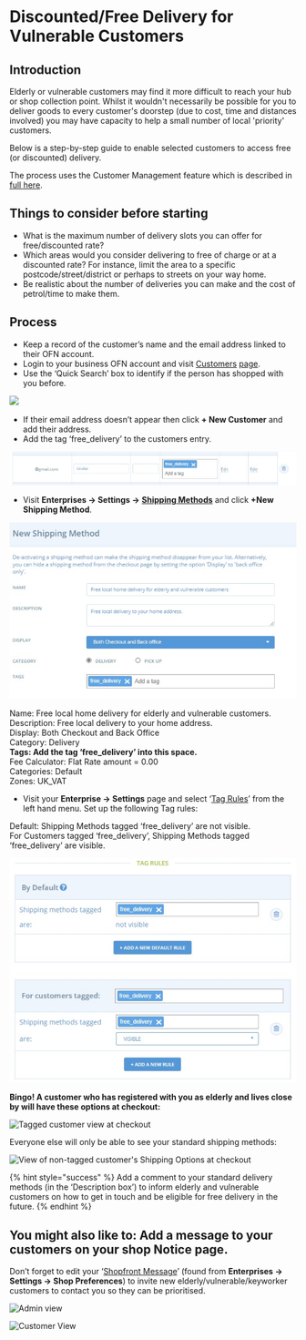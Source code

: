 # Discounted/Free Delivery for Vulnerable Customers

## Introduction

Elderly or vulnerable customers may find it more difficult to reach your hub or shop collection point.  Whilst it wouldn't necessarily be possible for you to deliver goods to every customer's doorstep \(due to cost, time and distances involved\) you may have capacity to help a small number of local 'priority' customers.

Below is a step-by-step guide to enable selected customers to access free \(or discounted\) delivery.

The process uses the Customer Management feature which is described in [full here](../../basic-features/shopfront/customer-management-and-conditional-displays-prices/tags-and-tag-rules.md#show-hide-shipping-methods).

## **Things to consider before starting**

* What is the maximum number of delivery slots you can offer for free/discounted rate?
* Which areas would you consider delivering to free of charge or at a discounted rate?  For instance, limit the area to a specific postcode/street/district or perhaps to streets on your way home.
* Be realistic about the number of deliveries you can make and the cost of petrol/time to make them.

## Process

* Keep a record of the customer’s name and the email address linked to their OFN account.
* Login to your business OFN account and visit [Customers](https://openfoodnetwork.org.uk/admin/customers) [page](../../basic-features/shopfront/customer-management-and-conditional-displays-prices/customers.md).
* Use the ‘Quick Search’ box to identify if the person has shopped with you before. 

![](https://lh6.googleusercontent.com/DcRo1W18G7l7JKxuhHybJB4gIEzZWQIX-3kynCMX79RwtrKFpMR8b6SYI4uyoQjGOOlmrV1rv7oIbsYS55UkfeH1yfu4SJntTnO1vMPmwuTMljBhkX_kRhYLiI5fKzKjxYBR_uCO)

* If their email address doesn’t appear then click **+ New Customer** and add their address.
* Add the tag ‘free\_delivery’ to the customers entry.

![](../../.gitbook/assets/freedelivtagcust.jpg)

* Visit **Enterprises -&gt; Settings -&gt;** [**Shipping Methods**](../../basic-features/shopfront/shipping-methods.md) and click **+New Shipping Method**.

![](../../.gitbook/assets/freedeliv.jpg)

Name: Free local home delivery for elderly and vulnerable customers.  
Description: Free local delivery to your home address.  
Display: Both Checkout and Back Office  
Category: Delivery  
**Tags: Add the tag ‘free\_delivery’ into this space.**  
Fee Calculator: Flat Rate amount = 0.00  
Categories: Default  
Zones: UK\_VAT

* Visit your **Enterprise -&gt; Settings** page and select ‘[Tag Rules](../../basic-features/shopfront/customer-management-and-conditional-displays-prices/tags-and-tag-rules.md)’ from the left hand menu.  Set up the following Tag rules:

Default: Shipping Methods tagged ‘free\_delivery’ are not visible.  
For Customers tagged ‘free\_delivery’, Shipping Methods tagged ‘free\_delivery’ are visible.

![](../../.gitbook/assets/freedelivtags.jpg)

**Bingo!  A customer who has registered with you as elderly and lives close by will have these options at checkout:**

![Tagged customer view at checkout](https://lh3.googleusercontent.com/eq2nJ6QucE4SZCtLsrat2veXR2k8uxxdm5BPd7oyWc8EhT7wo8gMBEzKVGt07JqenrR8OOt5VmNbBotrnXEx8_a9B8Ok3sdgOAlLWhutrgkMG42npDpiSnJl9G8xiBOIfT-MIs6d)

Everyone else will only be able to see your standard shipping methods:

![View of non-tagged customer&apos;s Shipping Options at checkout](https://lh4.googleusercontent.com/MHj98plQ6gLA6GCdl5g3p9S5wZccyaLwDb2PaHo1PVUE5iDXfcUTGlVZJrhL2TXKELmFkwdVt2iAMA2RxIFzsfv33Y60nh1OmQ4QunNfhPEYSCtvsYhkKCa511tvJrsr-UBdmww5)

{% hint style="success" %}
Add a comment to your standard delivery methods \(in the ‘Description box’\) to inform elderly and vulnerable customers on how to get in touch and be eligible for free delivery in the future.
{% endhint %}

## **You might also like to: Add a message to your customers on your shop Notice page.**

Don’t forget to edit your ‘[Shopfront Message](../../basic-features/enterprise-profile/enterprise-settings.md#shop-preferences)’ \(found from **Enterprises -&gt; Settings -&gt; Shop Preferences**\) to invite new elderly/vulnerable/keyworker customers to contact you so they can be prioritised.

![Admin view](https://lh5.googleusercontent.com/Wg3e_guD-P5zbZE1oa6OFb36YU-csR35WpZD9Hxn0cT3O05jXDDihtHH2EL9CIP7atYsXXK3va9gUSvyfNka_ovDGDtSG2uRqreA2nW4cp8IjCnL3eodEv12iZ5QkA2eRIGaCkzD)

![Customer View](https://lh6.googleusercontent.com/tOi1s_yFL_PFr3ybw13nXlocnY_KKfq1EJ6ESmjjM6p4OGyNt0Iw0bEt26VczL3jhMqc7_nEYY9Izrl3EQT6Ocod7JIvdBeSnkDdKxsukKoPxOXK8tKrO2WRT4G2pvtGuwRBYtbG)

